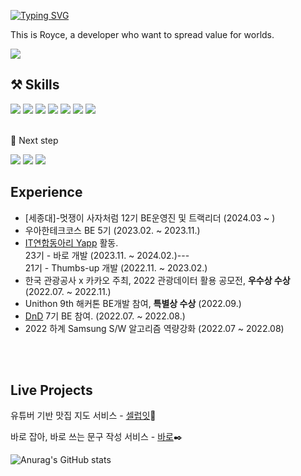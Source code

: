 [![Typing SVG](https://readme-typing-svg.herokuapp.com/?color=7878AA&lines=Hi+there&font=Alkatra&size=30)](https://git.io/typing-svg)

This is Royce, a developer who want to spread value for worlds.

![](https://github-profile-summary-cards.vercel.app/api/cards/profile-details?username=taeyeonroyce&theme=monokai)
<!-- [![taeyeonroyce's GitHub stats](https://github-readme-stats.vercel.app/api?username=taeyeonroyce)](https://github.com/anuraghazra/github-readme-stats)-->

## ⚒️ Skills
<img src="https://img.shields.io/badge/java-%23ED8B00?style=flat-square&amp;logo=openjdk&amp;logoColor=white"> <img src="https://img.shields.io/badge/Kotlin-7878AA?style=flat-square&amp;logo=Kotlin&amp;logoColor=purple"> <img src="https://img.shields.io/badge/Spring-6DB33F?style=flat-square&amp;logo=Spring&amp;logoColor=white"> <img src="https://img.shields.io/badge/Mysql-4479A1?style=flat-square&amp;logo=Mysql&amp;logoColor=white"> <img src="https://img.shields.io/badge/Amazon AWS-232F3E?style=flat-square&amp;logo=amazonaws&amp;logoColor=white"> <img src="https://img.shields.io/badge/Docker-2496ED?style=flat-square&amp;logo=Docker&amp;logoColor=white"> <img src="https://img.shields.io/badge/Redis-DC382D?sstyle=flat-square&logo=Redis&logoColor=white"> 

<br/>
💭 Next step

<img src="https://img.shields.io/badge/Flutter-%2302569B?style=flat-square&amp;logo=Flutter&amp;logoColor=white"> <img src="https://img.shields.io/badge/kubernetes-%23326ce5?style=flat-square&amp;logo=kubernetes&amp;logoColor=white"> <img src="https://img.shields.io/badge/MSA-%613A6ce5?style=flat-square&amp;logoColor=white"> 

 ## Experience
- [세종대]-멋쟁이 사자처럼 12기 BE운영진 및 트랙리더 (2024.03 ~ )
- 우아한테크코스 BE 5기 (2023.02. ~ 2023.11.)
- [IT연합동아리 Yapp](https://www.yapp.co.kr) 활동.
</br>23기 - 바로 개발 (2023.11. ~ 2024.02.)---
  </br>21기 - Thumbs-up 개발 (2022.11. ~ 2023.02.)
- 한국 관광공사 x 카카오 주최, 2022 관광데이터 활용 공모전, **우수상 수상** (2022.07. ~ 2022.11.)
- Unithon 9th 해커톤 BE개발 참여, **특별상 수상** (2022.09.)
- [DnD]() 7기 BE 참여. (2022.07. ~ 2022.08.)
- 2022 하계 Samsung S/W 알고리즘 역량강화 (2022.07 ~ 2022.08)

<br/>
<br/>

## Live Projects
유튜버 기반 맛집 지도 서비스 - [셀럽잇](https://celuveat.com)🍕

바로 잡아, 바로 쓰는 문구 작성 서비스 - [바로](https://ba-ro.co.kr)✒️


![Anurag's GitHub stats](https://github-readme-stats.vercel.app/api?username=taeyeonroyce&theme=jolly&show_icons=true)
